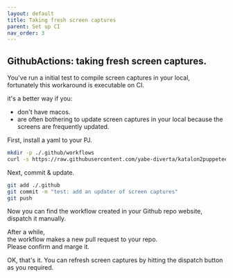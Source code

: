 ```yaml
---
layout: default
title: Taking fresh screen captures
parent: Set up CI
nav_order: 3
---
```


## GithubActions: taking fresh screen captures.

You've run a initial test to compile screen captures in your local,  
fortunately this workaround is executable on CI.

it's a better way if you:
- don't have macos.
- are often bothering to update screen captures in your local because the screens are frequently updated.

First, install a yaml to your PJ.  
```sh
mkdir -p ./.github/workflows
curl -s https://raw.githubusercontent.com/yabe-diverta/katalon2puppeteer/main/docs/misc/update-screen.yaml -o ./.github/workflows/update-screen.yaml
```

Next, commit & update.
```sh
git add ./.github
git commit -m "test: add an updater of screen captures"
git push
```

Now you can find the workflow created in your Github repo website,  
dispatch it manually.

After a while,  
the workflow makes a new pull request to your repo.  
Please confirm and marge it.

OK, that's it.
You can refresh screen captures by hitting the dispatch button as you required.

